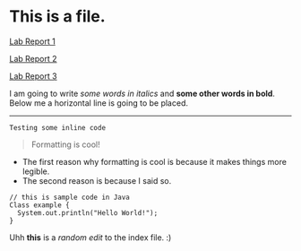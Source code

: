 # This is a file.

[Lab Report 1](https://ericqn.github.io/cse15l-lab-reports/lab-report-2-week-1.html)

[Lab Report 2](https://ericqn.github.io/cse15l-lab-reports/lab-report-3-week-3.html)

[Lab Report 3](https://ericqn.github.io/cse15l-lab-reports/lab-report-4-week-5.html)

I am going to write _some words in italics_ and __some other words in bold__.
Below me a horizontal line is going to be placed.

---

`Testing some inline code`
> Formatting is cool!
* The first reason why formatting is cool is because it makes things more legible.
* The second reason is because I said so.
```
// this is sample code in Java
Class example {
  System.out.println("Hello World!");
}
```

Uhh __this__ is a _random edit_ to the index file. :)
